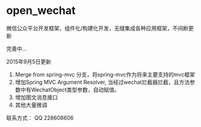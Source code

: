 # open_wechat
微信公众平台开发框架，组件化/构建化开发，无缝集成各种应用框架，不间断更新

完善中...


2015年9月5日更新
1. Merge from spring-mvc 分支，将spring-mvc作为将来主要支持的mvc框架
2. 增加Spring MVC Argument Resolver, 当经过wechat拦截器拦截，且方法参数中有WechatObject类型参数，自动赋值。
3. 增加图文消息接口
4. 其他大量微调

联系方式： QQ 228608606
